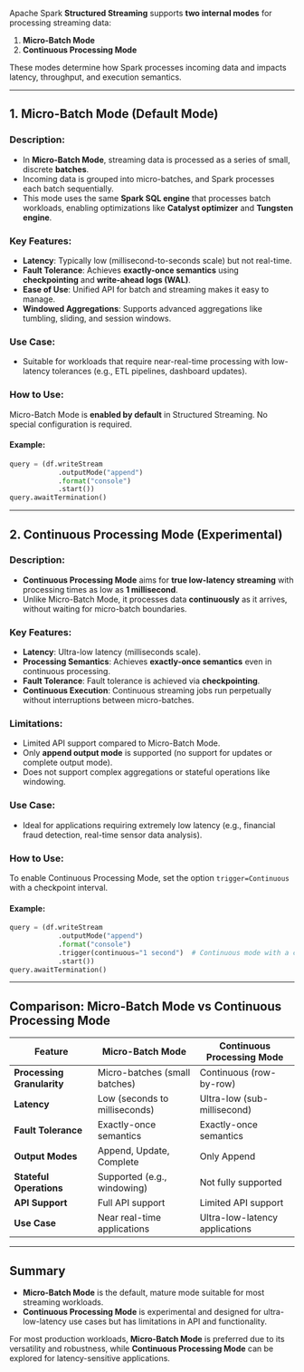 Apache Spark **Structured Streaming** supports **two internal modes** for processing streaming data:

1. **Micro-Batch Mode**  
2. **Continuous Processing Mode**

These modes determine how Spark processes incoming data and impacts latency, throughput, and execution semantics.

---

## **1. Micro-Batch Mode** (Default Mode)

### **Description**:
- In **Micro-Batch Mode**, streaming data is processed as a series of small, discrete **batches**.
- Incoming data is grouped into micro-batches, and Spark processes each batch sequentially.
- This mode uses the same **Spark SQL engine** that processes batch workloads, enabling optimizations like **Catalyst optimizer** and **Tungsten engine**.

### **Key Features**:
- **Latency**: Typically low (millisecond-to-seconds scale) but not real-time.
- **Fault Tolerance**: Achieves **exactly-once semantics** using **checkpointing** and **write-ahead logs (WAL)**.
- **Ease of Use**: Unified API for batch and streaming makes it easy to manage.
- **Windowed Aggregations**: Supports advanced aggregations like tumbling, sliding, and session windows.

### **Use Case**:
- Suitable for workloads that require near-real-time processing with low-latency tolerances (e.g., ETL pipelines, dashboard updates).

### **How to Use**:
Micro-Batch Mode is **enabled by default** in Structured Streaming. No special configuration is required.

#### Example:
```python
query = (df.writeStream
            .outputMode("append")
            .format("console")
            .start())
query.awaitTermination()
```

---

## **2. Continuous Processing Mode** (Experimental)

### **Description**:
- **Continuous Processing Mode** aims for **true low-latency streaming** with processing times as low as **1 millisecond**.
- Unlike Micro-Batch Mode, it processes data **continuously** as it arrives, without waiting for micro-batch boundaries.

### **Key Features**:
- **Latency**: Ultra-low latency (milliseconds scale).
- **Processing Semantics**: Achieves **exactly-once semantics** even in continuous processing.
- **Fault Tolerance**: Fault tolerance is achieved via **checkpointing**.
- **Continuous Execution**: Continuous streaming jobs run perpetually without interruptions between micro-batches.

### **Limitations**:
- Limited API support compared to Micro-Batch Mode.
- Only **append output mode** is supported (no support for updates or complete output mode).
- Does not support complex aggregations or stateful operations like windowing.

### **Use Case**:
- Ideal for applications requiring extremely low latency (e.g., financial fraud detection, real-time sensor data analysis).

### **How to Use**:
To enable Continuous Processing Mode, set the option `trigger=Continuous` with a checkpoint interval.

#### Example:
```python
query = (df.writeStream
            .outputMode("append")
            .format("console")
            .trigger(continuous="1 second")  # Continuous mode with a checkpoint interval of 1 second
            .start())
query.awaitTermination()
```

---

## **Comparison: Micro-Batch Mode vs Continuous Processing Mode**

| Feature                    | **Micro-Batch Mode**           | **Continuous Processing Mode**         |
|----------------------------|--------------------------------|---------------------------------------|
| **Processing Granularity** | Micro-batches (small batches)  | Continuous (row-by-row)               |
| **Latency**                | Low (seconds to milliseconds) | Ultra-low (sub-millisecond)           |
| **Fault Tolerance**        | Exactly-once semantics         | Exactly-once semantics                |
| **Output Modes**           | Append, Update, Complete       | Only Append                           |
| **Stateful Operations**    | Supported (e.g., windowing)    | Not fully supported                   |
| **API Support**            | Full API support               | Limited API support                   |
| **Use Case**               | Near real-time applications    | Ultra-low-latency applications        |

---

## **Summary**

- **Micro-Batch Mode** is the default, mature mode suitable for most streaming workloads.
- **Continuous Processing Mode** is experimental and designed for ultra-low-latency use cases but has limitations in API and functionality.

For most production workloads, **Micro-Batch Mode** is preferred due to its versatility and robustness, while **Continuous Processing Mode** can be explored for latency-sensitive applications.
